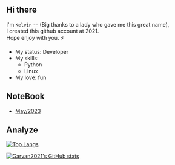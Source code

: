 ## Hi there

I'm `Kelvin` -- (Big thanks to a lady who gave me this great name),  
I created this github account at 2021.  
Hope enjoy with you. ⚡

- My status: Developer
- My skills: 
  - Python
  - Linux
- My love: fun

## NoteBook
- [May/2023](2023-May.md)

## Analyze
[![Top Langs](https://github-readme-stats.vercel.app/api/top-langs/?username=garvan2021&size_weight=0.5&count_weight=0.5)](https://github.com/anuraghazra/github-readme-stats)

[![Garvan2021's GitHub stats](https://github-readme-stats.vercel.app/api?username=garvan2021)](https://github.com/anuraghazra/github-readme-stats)


<!--
**garvan2021/garvan2021** is a ✨ _special_ ✨ repository because its `README.md` (this file) appears on your GitHub profile.

Here are some ideas to get you started:

- 🔭 I’m currently working on ...
- 🌱 I’m currently learning ...
- 👯 I’m looking to collaborate on ...
- 🤔 I’m looking for help with ...
- 💬 Ask me about ...
- 📫 How to reach me: ...
- 😄 Pronouns: ...
- ⚡ Fun fact: ...
-->

